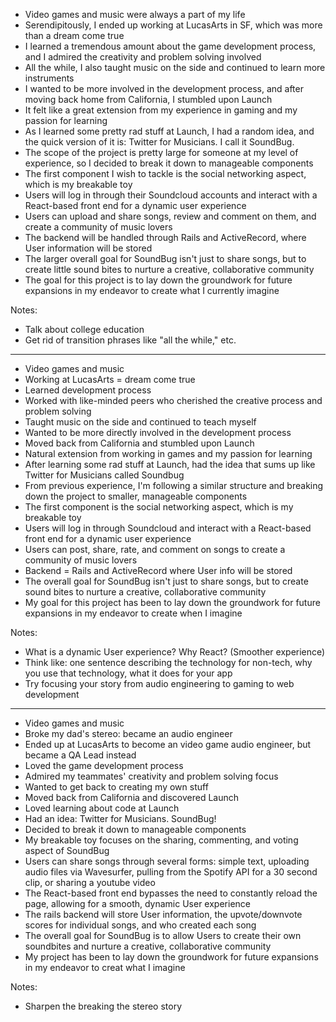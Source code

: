 - Video games and music were always a part of my life
- Serendipitously, I ended up working at LucasArts in SF, which was more than a dream come true
- I learned a tremendous amount about the game development process, and I admired the creativity and problem solving involved
- All the while, I also taught music on the side and continued to learn more instruments
- I wanted to be more involved in the development process, and after moving back home from California, I stumbled upon Launch
- It felt like a great extension from my experience in gaming and my passion for learning
- As I learned some pretty rad stuff at Launch, I had a random idea, and the quick version of it is: Twitter for Musicians. I call it SoundBug.
- The scope of the project is pretty large for someone at my level of experience, so I decided to break it down to manageable components
- The first component I wish to tackle is the social networking aspect, which is my breakable toy
- Users will log in through their Soundcloud accounts and interact with a React-based front end for a dynamic user experience
- Users can upload and share songs, review and comment on them, and create a community of music lovers
- The backend will be handled through Rails and ActiveRecord, where User information will be stored
- The larger overall goal for SoundBug isn't just to share songs, but to create little sound bites to nurture a creative, collaborative community
- The goal for this project is to lay down the groundwork for future expansions in my endeavor to create what I currently imagine

Notes:

* Talk about college education
* Get rid of transition phrases like "all the while," etc.

***************************

- Video games and music
- Working at LucasArts = dream come true
- Learned development process
- Worked with like-minded peers who cherished the creative process and problem solving
- Taught music on the side and continued to teach myself
- Wanted to be more directly involved in the development process
- Moved back from California and stumbled upon Launch
- Natural extension from working in games and my passion for learning
- After learning some rad stuff at Launch, had the idea that sums up like Twitter for Musicians called Soundbug
- From previous experience, I'm following a similar structure and breaking down the project to smaller, manageable components
- The first component is the social networking aspect, which is my breakable toy
- Users will log in through Soundcloud and interact with a React-based front end for a dynamic user experience
- Users can post, share, rate, and comment on songs to create a community of music lovers
- Backend = Rails and ActiveRecord where User info will be stored
- The overall goal for SoundBug isn't just to share songs, but to create sound bites to nurture a creative, collaborative community
- My goal for this project has been to lay down the groundwork for future expansions in my endeavor to create when I imagine

Notes:

* What is a dynamic User experience? Why React? (Smoother experience)
* Think like: one sentence describing the technology for non-tech, why you use that technology, what it does for your app
* Try focusing your story from audio engineering to gaming to web development

***************************

- Video games and music
- Broke my dad's stereo: became an audio engineer
- Ended up at LucasArts to become an video game audio engineer, but became a QA Lead instead
- Loved the game development process
- Admired my teammates' creativity and problem solving focus
- Wanted to get back to creating my own stuff
- Moved back from California and discovered Launch
- Loved learning about code at Launch
- Had an idea: Twitter for Musicians. SoundBug!
- Decided to break it down to manageable components
- My breakable toy focuses on the sharing, commenting, and voting aspect of SoundBug
- Users can share songs through several forms: simple text, uploading audio files via Wavesurfer, pulling from the Spotify API for a 30 second clip, or sharing a youtube video
- The React-based front end bypasses the need to constantly reload the page, allowing for a smooth, dynamic User experience
- The rails backend will store User information, the upvote/downvote scores for individual songs, and who created each song
- The overall goal for SoundBug is to allow Users to create their own soundbites and nurture a creative, collaborative community
- My project has been to lay down the groundwork for future expansions in my endeavor to creat what I imagine

Notes:

* Sharpen the breaking the stereo story
